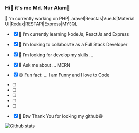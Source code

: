 ### Hi👋 it's me Md. Nur Alam👋

🔭 ’m currently working on PHP|Laravel|ReactJs|VueJs|Material UI|Redux|RESTAPI|Express|MYSQL

- [x] 🌱 I’m currently learning NodeJs, ReactJs and Express
- [x] 👯 I’m looking to collaborate as a Full Stack Developer
- [x] 🤔 I’m looking for develop my skills ...
- [x] 💬 Ask me about ... MERN
- [x] 😄 Fun fact: ... I am Funny and I love to Code 
- [ ]
- [ ]
- [ ]
- [ ]
- [ ]
- [x] 👋 Btw Thank You for looking my github😄


![Github stats](https://github-readme-stats.vercel.app/api?username=furiousnur&theme=highcontrast&show_icons=true&count_private=true)
